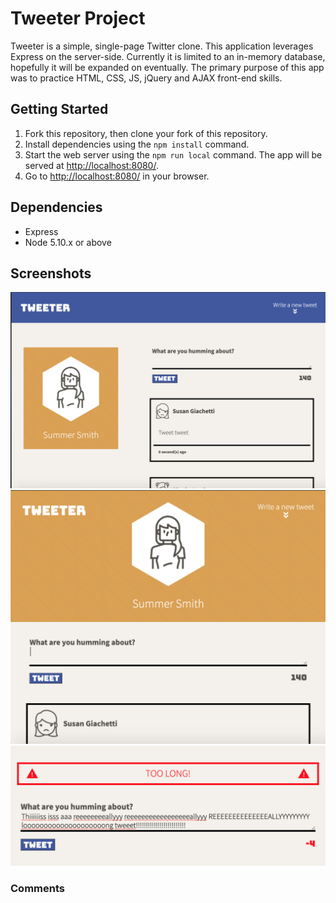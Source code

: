 # Tweeter Project

Tweeter is a simple, single-page Twitter clone. This application leverages Express on the server-side. Currently it is limited to an in-memory database, hopefully it will be expanded on eventually. The primary purpose of this app was to practice HTML, CSS, JS, jQuery and AJAX front-end skills.

## Getting Started

1. Fork this repository, then clone your fork of this repository.
2. Install dependencies using the `npm install` command.
3. Start the web server using the `npm run local` command. The app will be served at <http://localhost:8080/>.
4. Go to <http://localhost:8080/> in your browser.

## Dependencies

- Express
- Node 5.10.x or above

## Screenshots

!["Screen shot of page in wide screen"](https://github.com/clarchiu/tweeter/blob/master/docs/wide-screen.png?raw=true)
!["Screen shot of page in narrow screen"](https://github.com/clarchiu/tweeter/blob/master/docs/narrow-screen.png?raw=true)
!["Screen shot of error dialog box"](https://github.com/clarchiu/tweeter/blob/master/docs/error-msg.png?raw=true)

### Comments

